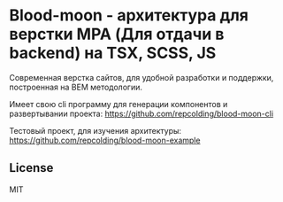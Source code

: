 # Blood-moon - архитектура для верстки MPA (Для отдачи в backend) на TSX, SCSS, JS

Современная верстка сайтов, для удобной разработки и поддержки,
построенная на BEM методологии.

Имеет свою cli программу для генерации компонентов
и развертывании проекта: https://github.com/repcolding/blood-moon-cli

Тестовый проект, для изучения архитектуры: https://github.com/repcolding/blood-moon-example

## License

MIT
